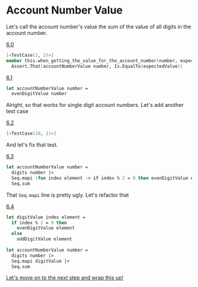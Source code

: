 # Account Number Value

Let's call the account number's value the sum of the value of all digits in the account number.

[6.0](../../compare/step-5-1...step-6-0)
```fsharp
[<TestCase(1, 2)>]
member this.when_getting_the_value_for_the_account_number(number, expectedValue) =
  Assert.That(accountNumberValue number, Is.EqualTo(expectedValue))
```

[6.1](../../compare/step-6-0...step-6-1)
```fsharp
let accountNumberValue number =
  evenDigitValue number
```

Alright, so that works for single digit account numbers. Let's add another test case

[6.2](../../compare/step-6-1...step-6-2)
```fsharp
[<TestCase(10, 1)>]
```

And let's fix that test.

[6.3](../../compare/step-6-2...step-6-3)
```fsharp
let accountNumberValue number =
  digits number |>
  Seq.mapi (fun index element -> if index % 2 = 0 then evenDigitValue element else oddDigitValue element) |>
  Seq.sum
```

That `Seq.mapi` line is pretty ugly. Let's refactor that

[6.4](../../compare/step-6-3...step-6-4)
```fsharp
let digitValue index element =
  if index % 2 = 0 then
    evenDigitValue element
  else
    oddDigitValue element
    
let accountNumberValue number =
  digits number |>
  Seq.mapi digitValue |>
  Seq.sum
```

[Let's move on to the next step and wrap this up!](step-7.md)
